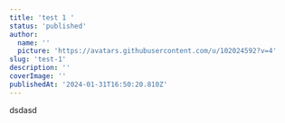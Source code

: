 ```yaml
---
title: 'test 1 '
status: 'published'
author:
  name: ''
  picture: 'https://avatars.githubusercontent.com/u/102024592?v=4'
slug: 'test-1'
description: ''
coverImage: ''
publishedAt: '2024-01-31T16:50:20.810Z'
---
```


dsdasd